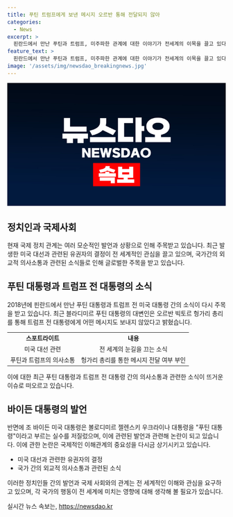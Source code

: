 ```yaml
---
title: 푸틴 트럼프에게 보낸 메시지 오르반 통해 전달되지 않아
categories:
  - News
excerpt: >
  핀란드에서 만난 푸틴과 트럼프, 미주파한 관계에 대한 이야기가 전세계의 이목을 끌고 있다. 이에 대해 라브코프 러시아 외무차관은 트럼프 전 대통령의 우크라이나 평화 계획에 대해 러시아는 아는 게 없다고 말했다. 또한, 바이든 대통령이 푸틴 대통령에 대한 무례한 발언을 한 것에 대해 용납할 수 없다고 지적했다. 이에 대한 분석과 관련된 내용이 주목을 받고 있다.
feature_text: >
  핀란드에서 만난 푸틴과 트럼프, 미주파한 관계에 대한 이야기가 전세계의 이목을 끌고 있다. 이에 대해 라브코프 러시아 외무차관은 트럼프 전 대통령의 우크라이나 평화 계획에 대해 러시아는 아는 게 없다고 말했다. 또한, 바이든 대통령이 푸틴 대통령에 대한 무례한 발언을 한 것에 대해 용납할 수 없다고 지적했다. 이에 대한 분석과 관련된 내용이 주목을 받고 있다.
image: '/assets/img/newsdao_breakingnews.jpg'
---
```


<p><img src="/assets/img/newsdao_breakingnews.jpg" alt="firstkoreanews 속보" /></p>

<h2 data-ke-size="size26">정치인과 국제사회</h2>

<p data-ke-size="size16">현재 국제 정치 관계는 여러 모순적인 발언과 상황으로 인해 주목받고 있습니다. 최근 발생한 미국 대선과 관련된 유권자의 결정이 전 세계적인 관심을 끌고 있으며, 국가간의 외교적 의사소통과 관련된 소식들로 인해 글로벌한 주목을 받고 있습니다.</p>

<h2 data-ke-size="size26">푸틴 대통령과 트럼프 전 대통령의 소식</h2>

<p data-ke-size="size16">2018년에 핀란드에서 만난 푸틴 대통령과 트럼프 전 미국 대통령 간의 소식이 다시 주목을 받고 있습니다. 최근 블라디미르 푸틴 대통령의 대변인은 오르반 빅토르 헝가리 총리를 통해 트럼프 전 대통령에게 어떤 메시지도 보내지 않았다고 밝혔습니다.</p>

<table>
  <tr>
    <td style="text-align: center; height: 17px;"><b>스포트라이트</b></td>
    <td style="text-align: center; height: 17px;"><b>내용</b></td>
  </tr>
  <tr>
    <td style="text-align: center; height: 17px;">미국 대선 관련</td>
    <td style="text-align: center; height: 17px;">전 세계의 눈길을 끄는 소식</td>
  </tr>
  <tr>
    <td style="text-align: center; height: 17px;">푸틴과 트럼프의 의사소통</td>
    <td style="text-align: center; height: 17px;">헝가리 총리를 통한 메시지 전달 여부 부인</td>
  </tr>
</table>

<p data-ke-size="size16">이에 대한 최근 푸틴 대통령과 트럼프 전 대통령 간의 의사소통과 관련한 소식이 뜨거운 이슈로 떠오르고 있습니다.</p>

<h2 data-ke-size="size26">바이든 대통령의 발언</h2>

<p data-ke-size="size16">반면에 조 바이든 미국 대통령은 볼로디미르 젤렌스키 우크라이나 대통령을 "푸틴 대통령"이라고 부르는 실수를 저질렀으며, 이에 관련된 발언과 관련해 논란이 되고 있습니다. 이에 관한 논란은 국제적인 이해관계의 중요성을 다시금 상기시키고 있습니다.</p>

<ul>
  <li>미국 대선과 관련한 유권자의 결정</li>
  <li>국가 간의 외교적 의사소통과 관련된 소식</li>
</ul>

<p data-ke-size="size16">이러한 정치인들 간의 발언과 국제 사회와의 관계는 전 세계적인 이해와 관심을 요구하고 있으며, 각 국가의 행동이 전 세계에 미치는 영향에 대해 생각해 볼 필요가 있습니다.</p>
실시간 뉴스 속보는, <a href="https://newsdao.kr" rel="dofollow">https://newsdao.kr</a>



